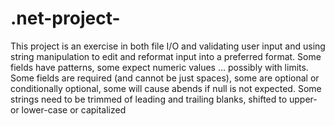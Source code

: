 # .net-project-

This project is an exercise in both file I/O and validating user input and using string manipulation to edit and reformat input into a preferred format.  Some fields have patterns, some expect numeric values … possibly with limits.  Some fields are required (and cannot be just spaces), some are optional or conditionally optional, some will cause abends if null is not expected.  Some strings need to be trimmed of leading and trailing blanks, shifted to upper- or lower-case or capitalized
